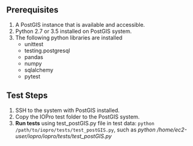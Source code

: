 ## Prerequisites
1. A PostGIS instance that is available and accessible.
2. Python 2.7 or 3.5 installed on PostGIS system.
3. The following python libraries are installed
	- unittest
	- testing.postgresql
	- pandas
	- numpy
	- sqlalchemy
	- pytest


## Test Steps  
1. SSH to the system with PostGIS installed.
2. Copy the IOPro test folder to the PostGIS system. 
3. **Run tests** using test_postGIS.py file in test data: `python /path/to/iopro/tests/test_postGIS.py`, such as *python /home/ec2-user/iopro/iopro/tests/test_postGIS.py*